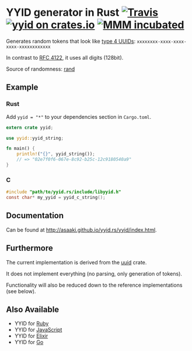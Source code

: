 # YYID generator in Rust [![Travis](https://img.shields.io/travis/asaaki/yyid.rs.svg?style=flat-square)](https://travis-ci.org/asaaki/yyid.rs) [![yyid on crates.io](https://img.shields.io/crates/v/yyid.svg?style=flat-square)](https://crates.io/crates/yyid) [![MMM incubated](https://img.shields.io/badge/MMM-incubated-blue.svg?style=flat-square)](http://moremicromodules.org/)

Generates random tokens that look like [type 4 UUIDs](https://en.wikipedia.org/wiki/Universally_unique_identifier#Version_4_.28random.29): `xxxxxxxx-xxxx-xxxx-xxxx-xxxxxxxxxxxx`

In contrast to [RFC 4122](https://tools.ietf.org/rfc/rfc4122.txt), it uses all digits (128bit).

Source of randomness: [rand](https://doc.rust-lang.org/rand/rand/index.html)

## Example

### Rust

Add `yyid = "*"` to your dependencies section in `Cargo.toml`.

```rust
extern crate yyid;

use yyid::yyid_string;

fn main() {
    println!("{}", yyid_string());
    // => "02e7f0f6-067e-8c92-b25c-12c9180540a9"
}
```

### C

```c
#include "path/to/yyid.rs/include/libyyid.h"
const char* my_yyid = yyid_c_string();
```

## Documentation

Can be found at <http://asaaki.github.io/yyid.rs/yyid/index.html>.

## Furthermore

The current implementation is derived from the [uuid](http://doc.rust-lang.org/uuid/uuid/index.html) crate.

It does not implement everything (no parsing, only generation of tokens).

Functionality will also be reduced down to the reference implementations (see below).

## Also Available

- YYID for [Ruby](https://github.com/janlelis/yyid.rb)
- YYID for [JavaScript](https://github.com/janlelis/yyid.js)
- YYID for [Elixir](https://github.com/janlelis/yyid.ex)
- YYID for [Go](https://github.com/janlelis/yyid.go)
